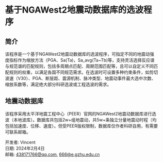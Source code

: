 # 基于NGAWest2地震动数据库的选波程序
## 简介
该程序是一个基于NGAWest2地震动数据库的选波程序，可指定不同的地震动强度指标作为缩放方法（PGA、Sa(Ta)，Sa_avg(Ta~Tb)等，支持灵活选择反应谱与规范谱的匹配规则，包括多周期点匹配、周期范围匹配等，且可以自定义不同匹配规则的权重，以满足各国不同规范需求。在选波时可设置多种约束条件，如剪切波速（V30）、PGA、断层距、震源机制、脉冲类型、地震动事件最大选中次数、缩放系数等，满足绝大部分科研选波或工程选波的需求。
## 地震动数据库
该程序采用太平洋地震工程中心（PEER）官网的NGAWest2地震动数据库进行选波（本地波库）。数据库共包括2w+组地震动，共5w+条独立分量地震动时程（均包括加速度、位移、速度）。但受PEER版权限制，数据库仅作者科研自用，有需要可联系邮箱。

开发者: Vincent  
日期: 2024年2月4日  
邮箱: 438171766@qq.com, 666@e.gzhu.edu.cn
